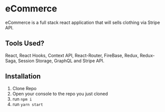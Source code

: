 # eCommerce

eCommerce is a full stack react application that will sells clothing via Stripe API.

## Tools Used?

React, React Hooks, Context API, React-Router, FireBase, Redux, Redux-Saga, Session Storage, GraphQL and Stripe API.

## Installation

1. Clone Repo
2. Open your console to the repo you just cloned
3. run `npm i`
4. run `yarn start`
